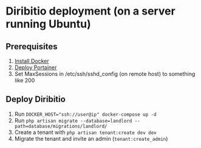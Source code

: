 # Diribitio deployment (on a server running Ubuntu)

## Prerequisites
1. [Install Docker](https://docs.docker.com/engine/install/ubuntu/)
2. [Deploy Portainer](https://docs.portainer.io/v/ce-2.11/start/install/server/docker/linux)
3. Set MaxSessions in /etc/ssh/sshd_config (on remote host) to something like 200

## Deploy Diribitio
1. Run `DOCKER_HOST="ssh://user@ip" docker-compose up -d`
2. Run `php artisan migrate --database=landlord --path=database/migrations/landlord/`
3. Create a tenant with `php artisan tenant:create dev dev`
4. Migrate the tenant and invite an admin (`tenant:create_admin`) 
